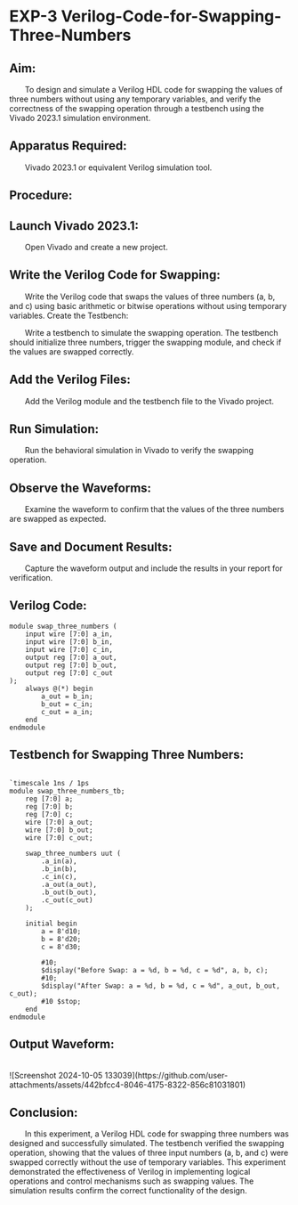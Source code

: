 # EXP-3 Verilog-Code-for-Swapping-Three-Numbers

## Aim:

&emsp;&emsp;To design and simulate a Verilog HDL code for swapping the values of three numbers without using any temporary variables, and verify the correctness of the swapping operation through a testbench using the Vivado 2023.1 simulation environment.

## Apparatus Required:

&emsp;&emsp;Vivado 2023.1 or equivalent Verilog simulation tool.

## Procedure:

## Launch Vivado 2023.1:

&emsp;&emsp;Open Vivado and create a new project.

## Write the Verilog Code for Swapping:

&emsp;&emsp;Write the Verilog code that swaps the values of three numbers (a, b, and c) using basic arithmetic or bitwise operations without using temporary variables.
Create the Testbench:

&emsp;&emsp;Write a testbench to simulate the swapping operation. The testbench should initialize three numbers, trigger the swapping module, and check if the values are swapped correctly.

## Add the Verilog Files:

&emsp;&emsp;Add the Verilog module and the testbench file to the Vivado project.

## Run Simulation:

&emsp;&emsp;Run the behavioral simulation in Vivado to verify the swapping operation.

## Observe the Waveforms:

&emsp;&emsp;Examine the waveform to confirm that the values of the three numbers are swapped as expected.

## Save and Document Results:

&emsp;&emsp;Capture the waveform output and include the results in your report for verification.

## Verilog Code:

```
module swap_three_numbers (
    input wire [7:0] a_in,
    input wire [7:0] b_in,
    input wire [7:0] c_in,
    output reg [7:0] a_out,
    output reg [7:0] b_out,
    output reg [7:0] c_out
);
    always @(*) begin
        a_out = b_in;
        b_out = c_in;
        c_out = a_in;
    end
endmodule
```

## Testbench for Swapping Three Numbers:

```

`timescale 1ns / 1ps
module swap_three_numbers_tb;
    reg [7:0] a;
    reg [7:0] b;
    reg [7:0] c;
    wire [7:0] a_out;
    wire [7:0] b_out;
    wire [7:0] c_out;

    swap_three_numbers uut (
        .a_in(a),
        .b_in(b),
        .c_in(c),
        .a_out(a_out),
        .b_out(b_out),
        .c_out(c_out)
    );

    initial begin
        a = 8'd10;
        b = 8'd20;
        c = 8'd30;

        #10;
        $display("Before Swap: a = %d, b = %d, c = %d", a, b, c);
        #10;
        $display("After Swap: a = %d, b = %d, c = %d", a_out, b_out, c_out);
        #10 $stop;
    end
endmodule
```
## Output Waveform:

<br>
![Screenshot 2024-10-05 133039](https://github.com/user-attachments/assets/442bfcc4-8046-4175-8322-856c81031801)

## Conclusion:

&emsp;&emsp;In this experiment, a Verilog HDL code for swapping three numbers was designed and successfully simulated. The testbench verified the swapping operation, showing that the values of three input numbers (a, b, and c) were swapped correctly without the use of temporary variables. This experiment demonstrated the effectiveness of Verilog in implementing logical operations and control mechanisms such as swapping values. The simulation results confirm the correct functionality of the design.
